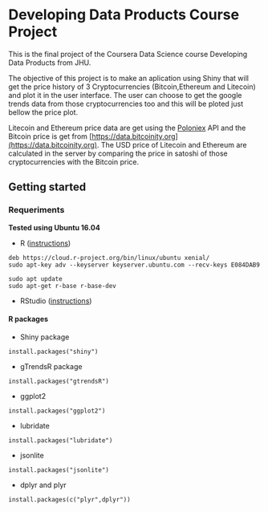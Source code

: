 # Developing Data Products Course Project

 This is the final project of the Coursera Data Science course Developing Data Products from JHU.
 
 The objective of this project is to make an aplication using Shiny that will get the price history of 3 Cryptocurrencies (Bitcoin,Ethereum and Litecoin) and plot it in the user interface. The user can choose to get the google trends data from those cryptocurrencies too and this will be ploted just bellow the price plot. 
 
 Litecoin and Ethereum price data are get using the [Poloniex](https://poloniex.com) API and the Bitcoin price is get from [https://data.bitcoinity.org](https://data.bitcoinity.org). The USD price of Litecoin and Ethereum are calculated in the server by comparing the price in satoshi of those cryptocurrencies with the Bitcoin price.

## Getting started

### Requeriments

**Tested using Ubuntu 16.04**

- R ([instructions](https://blog.zenggyu.com/en/post/2018-01-29/installing-r-r-packages-e-g-tidyverse-and-rstudio-on-ubuntu-linux/))
```
deb https://cloud.r-project.org/bin/linux/ubuntu xenial/
sudo apt-key adv --keyserver keyserver.ubuntu.com --recv-keys E084DAB9

sudo apt update
sudo apt-get r-base r-base-dev
```

- RStudio ([instructions](https://www.rstudio.com/products/rstudio/download/#download))


#### R packages

- Shiny package

```
install.packages("shiny")
```

- gTrendsR package

```
install.packages("gtrendsR")
```

- ggplot2

```
install.packages("ggplot2")
```

- lubridate

```
install.packages("lubridate")
```

- jsonlite

```
install.packages("jsonlite")
```

- dplyr and plyr

```
install.packages(c("plyr",dplyr"))
```

